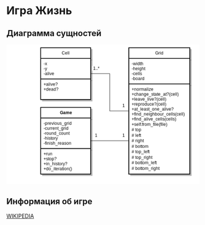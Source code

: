 # Игра Жизнь

## Диаграмма сущностей

![uml_class_diagram.png](https://github.com/sinventor/life_game/blob/master/diagrams/uml_class_diagram-2.png)

## Информация об игре
[WIKIPEDIA](https://ru.wikipedia.org/wiki/%D0%96%D0%B8%D0%B7%D0%BD%D1%8C_%28%D0%B8%D0%B3%D1%80%D0%B0%29)